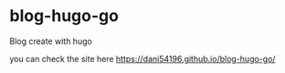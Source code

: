 # blog-hugo-go

Blog create with hugo


you can check the site here 
https://dani54196.github.io/blog-hugo-go/
